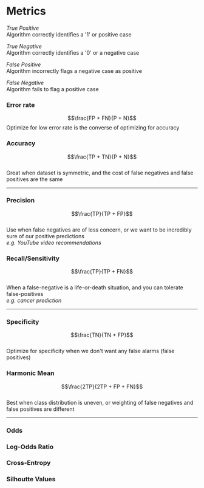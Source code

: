 # Metrics

*True Positive*  
Algorithm correctly identifies a '1' or positive case

*True Negative*  
Algorithm correctly identifies a '0' or a negative case  

*False Positive*  
Algorithm incorrectly flags a negative case as positive  

*False Negative*  
Algorithm fails to flag a positive case

### Error rate  
$$\frac{FP + FN}{P + N}$$ 
Optimize for low error rate is the converse of optimizing for accuracy



### Accuracy
$$\frac{TP + TN}{P + N}$$  
Great when dataset is symmetric, and the cost of false negatives and false positives are the same

---

### Precision
$$\frac{TP}{TP + FP}$$  
Use when false negatives are of less concern, or we want to be incredibly sure of our positive predictions  
*e.g. YouTube video recommendations*  


### Recall/Sensitivity 
$$\frac{TP}{TP + FN}$$  
When a false-negative is a life-or-death situation, and you can tolerate false-positives  
*e.g. cancer prediction*

---

### Specificity   
$$\frac{TN}{TN + FP}$$  
Optimize for specificity when we don't want any false alarms (false positives)  

### Harmonic Mean  
$$\frac{2TP}{2TP + FP + FN}$$  
Best when class distribution is uneven, or weighting of false negatives and false positives are different

---

### Odds

### Log-Odds Ratio

### Cross-Entropy  

### Silhoutte Values